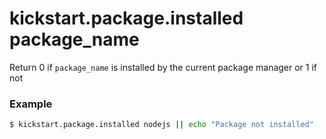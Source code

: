 # kickstart.package.installed package_name
Return 0 if `package_name` is installed by the current package manager or 1 if not


### Example

```bash
$ kickstart.package.installed nodejs || echo "Package not installed"
```
